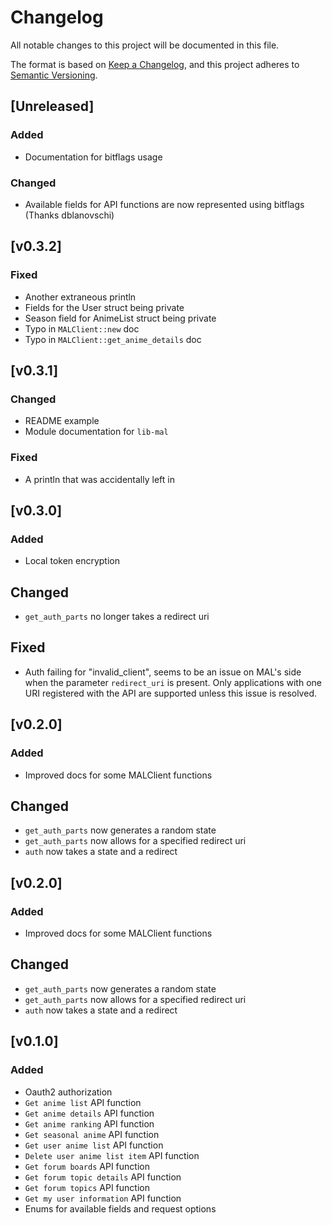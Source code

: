 # Changelog

All notable changes to this project will be documented in this file.

The format is based on [Keep a Changelog](https://keepachangelog.com/en/1.0.0/),
and this project adheres to [Semantic Versioning](https://semver.org/spec/v2.0.0.html).

## [Unreleased]

### Added

-	Documentation for bitflags usage

### Changed

-	Available fields for API functions are now represented using bitflags (Thanks dblanovschi)

## [v0.3.2]

### Fixed

-   Another extraneous println
-   Fields for the User struct being private
-   Season field for AnimeList struct being private
-   Typo in `MALClient::new` doc
-   Typo in `MALClient::get_anime_details` doc

## [v0.3.1]

### Changed

-   README example
-   Module documentation for `lib-mal`

### Fixed

-   A println that was accidentally left in

## [v0.3.0]

### Added

-   Local token encryption

## Changed

-   `get_auth_parts` no longer takes a redirect uri

## Fixed

-   Auth failing for "invalid_client", seems to be an issue on MAL's side when the parameter `redirect_uri` is present. Only applications with one URI registered with the API are supported unless this issue is resolved.

## [v0.2.0]

### Added

-   Improved docs for some MALClient functions

## Changed

-   `get_auth_parts` now generates a random state
-   `get_auth_parts` now allows for a specified redirect uri
-   `auth` now takes a state and a redirect

## [v0.2.0]

### Added

-   Improved docs for some MALClient functions

## Changed

-   `get_auth_parts` now generates a random state
-   `get_auth_parts` now allows for a specified redirect uri
-   `auth` now takes a state and a redirect

## [v0.1.0]

### Added

-   Oauth2 authorization
-   `Get anime list` API function
-   `Get anime details` API function
-   `Get anime ranking` API function
-   `Get seasonal anime` API function
-   `Get user anime list` API function
-   `Delete user anime list item` API function
-   `Get forum boards` API function
-   `Get forum topic details` API function
-   `Get forum topics` API function
-   `Get my user information` API function
-   Enums for available fields and request options

